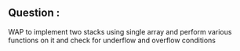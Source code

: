 ## Question :
WAP to implement two stacks using single array and perform various functions on it and check for underflow and overflow conditions
